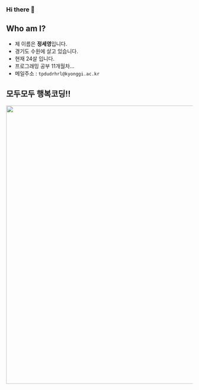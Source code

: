 ### Hi there 👋
## Who am I?
- 제 이름은 **정세영**입니다.
- 경기도 수원에 살고 있습니다.
- 현재 24살 입니다.
- 프로그래밍 공부 11개월차...
- 메일주소 : `tpdudrhrl@kyonggi.ac.kr`
## 모두모두 행복코딩!!
<img src="https://user-images.githubusercontent.com/65009713/104196204-d90f7b80-5466-11eb-9a74-9f90b36faee4.jpg" width=750px>
